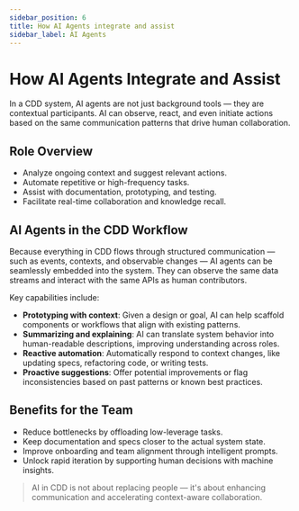 ```yaml
---
sidebar_position: 6
title: How AI Agents integrate and assist
sidebar_label: AI Agents
---
```


# How AI Agents Integrate and Assist

In a CDD system, AI agents are not just background tools — they are contextual participants. AI can observe, react, and even initiate actions based on the same communication patterns that drive human collaboration.

## Role Overview

- Analyze ongoing context and suggest relevant actions.
- Automate repetitive or high-frequency tasks.
- Assist with documentation, prototyping, and testing.
- Facilitate real-time collaboration and knowledge recall.

## AI Agents in the CDD Workflow

Because everything in CDD flows through structured communication — such as events, contexts, and observable changes — AI agents can be seamlessly embedded into the system. They can observe the same data streams and interact with the same APIs as human contributors.

Key capabilities include:

- **Prototyping with context**: Given a design or goal, AI can help scaffold components or workflows that align with existing patterns.
- **Summarizing and explaining**: AI can translate system behavior into human-readable descriptions, improving understanding across roles.
- **Reactive automation**: Automatically respond to context changes, like updating specs, refactoring code, or writing tests.
- **Proactive suggestions**: Offer potential improvements or flag inconsistencies based on past patterns or known best practices.

## Benefits for the Team

- Reduce bottlenecks by offloading low-leverage tasks.
- Keep documentation and specs closer to the actual system state.
- Improve onboarding and team alignment through intelligent prompts.
- Unlock rapid iteration by supporting human decisions with machine insights.

> AI in CDD is not about replacing people — it's about enhancing communication and accelerating context-aware collaboration.
